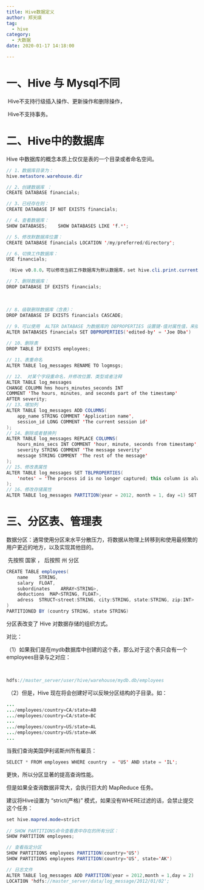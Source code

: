 ```yaml
---
title: Hive数据定义
author: 郑天祺
tag:
  - hive
category:
  - 大数据
date: 2020-01-17 14:18:00

---
```


# 一、Hive 与 Mysql不同

​		Hive不支持行级插入操作、更新操作和删除操作，

​		Hive不支持事务。	

# 二、Hive中的数据库

Hive 中数据库的概念本质上仅仅是表的一个目录或者命名空间。

```java
// 1、数据库目录为：
hive.metastore.warehouse.dir

// 2、创建数据库 ：
CREATE DATABASE financials;    

// 3、已经存在则： 
CREATE DATABASE IF NOT EXISTS financials;

// 4、查看数据库：
SHOW DATABASES;    SHOW DATABASES LIKE 'f.*';

// 5、修改默数据库位置：
CREATE DATABASE financials LOCATION '/my/preferred/directory';

// 6、切换工作数据库：
USE financials;

 (Hive v0.8.0，可以修改当前工作数据库为默认数据库，set hive.cli.print.current.db=true;)

// 7、删除数据库：
DROP DATABASE IF EXISTS financials;
```

​	

```java
// 8、级联删除数据库（含表）：
DROP DATABASE IF EXISTS financials CASCADE;

// 9、可以使用  ALTER DATABASE 为数据库的 DBPROPERTIES 设置键-值对属性值，来描述数据库的属性信息，其他不可以更改：
ALTER DATABASES financials SET DBPROPERTIES('edited-by' = 'Joe Dba')
    
// 10、删除表
DROP TABLE IF EXISTS employees;

// 11、表重命名
ALTER TABLE log_messages RENAME TO logmsgs;

// 12、 对某个字段重命名，并修改位置、类型或者注释
ALTER TABLE log_messages
CHANGE COLUMN hms hours_minutes_seconds INT
COMMENT 'The hours, minutes, and seconds part of the timestamp'
AFTER severity;
// 13、增加列
ALTER TABLE log_messages ADD COLUMNS(
	app_name STRING COMMENT 'Application name',
    session_id LONG COMMENT 'The current session id'
);
// 14、删除或者替换列
ALTER TABLE log_messages REPLACE COLUMNS(
	hours_mins_secs INT COMMENT 'hour, minute, seconds from timestamp',
    severity STRING COMMENT 'The message severity'
    message STRING COMMENT 'The rest of the message'
);
// 15、修改表属性
ALTER TABLE log_messages SET TBLPROPERTIES(
	'notes' = 'The process id is no longer captured; this column is always NULL'
);
// 16、修改存储属性
ALTER TABLE log_messages PARTITION(year = 2012, month = 1, day =1) SET FILEFORMAT SEQUENCEFILE;
```



# 三、分区表、管理表

​	数据分区：通常使用分区来水平分散压力，将数据从物理上转移到和使用最频繁的用户更近的地方，以及实现其他目的。

​	先按照 国家 ， 后按照 州 分区

```java
CREATE TABLE employees(
	name	STRING,
	salary	FLOAT,
	subordinates	ARRAY<STRING>,
	deductions	MAP<STRING, FLOAT>,
	adress	STRUCT<street:STRING, city:STRING, state:STRING, zip:INT>
)
PARTITIONED BY (country STRING, state STRING)
```

分区表改变了 Hive 对数据存储的组织方式。

对比：

​	（1）如果我们是在mydb数据库中创建的这个表，那么对于这个表只会有一个employees目录与之对应：

​	

```java
hdfs://master_server/user/hive/warehouse/mydb.db/employees
```

​	（2）但是，Hive 现在将会创建好可以反映分区结构的子目录。如：

```java
...
.../employees/country=CA/state=AB
.../employees/country=CA/state=BC
...
.../employees/country=US/state=AL
.../employees/country=US/state=AK
...
```

当我们查询美国伊利诺斯州所有雇员：

```java
SELECT * FROM employees WHERE country  = 'US' AND state = 'IL';
```

更快，所以分区显著的提高查询性能。

但是如果全查询数据非常大，会执行巨大的 MapReduce 任务。

建议将Hive设置为 “strict(严格)” 模式，如果没有WHERE过滤的话，会禁止提交这个任务：

```java
set hive.mapred.mode=strict
    
// SHOW PARTITIONS命令查看表中存在的所有分区：
SHOW PARTITION employees;

// 查看指定分区
SHOW PARTITIONS employees PARTITION(country='US')
SHOW PARTITIONS employees PARTITION(country='US', state='AK')
```

```java
// 日志文件
ALTER TABLE log_messages ADD PARTITION(year = 2012,month = 1,day = 2)
LOCATION 'hdfs://master_server/data/log_message/2012/01/02';
```

